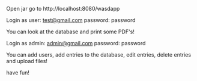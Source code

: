 Open jar
go to http://localhost:8080/wasdapp

Login as user:
test@gmail.com
password: password

You can look at the database and print some PDF's!

Login as admin:
admin@gmail.com
password: password

You can add users, add entries to the database, edit entries, delete entries and upload files!

have fun!

